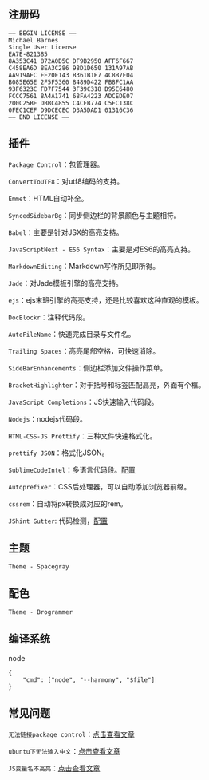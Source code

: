## 注册码

```
—– BEGIN LICENSE —–
Michael Barnes
Single User License
EA7E-821385
8A353C41 872A0D5C DF9B2950 AFF6F667
C458EA6D 8EA3C286 98D1D650 131A97AB
AA919AEC EF20E143 B361B1E7 4C8B7F04
B085E65E 2F5F5360 8489D422 FB8FC1AA
93F6323C FD7F7544 3F39C318 D95E6480
FCCC7561 8A4A1741 68FA4223 ADCEDE07
200C25BE DBBC4855 C4CFB774 C5EC138C
0FEC1CEF D9DCECEC D3A5DAD1 01316C36
—— END LICENSE ——
```

## 插件

`Package Control`：包管理器。

`ConvertToUTF8`：对utf8编码的支持。

`Emmet`：HTML自动补全。

`SyncedSidebarBg`：同步侧边栏的背景颜色与主题相符。

`Babel`：主要是针对JSX的高亮支持。

`JavaScriptNext - ES6 Syntax`：主要是对ES6的高亮支持。

`MarkdownEditing`：Markdown写作所见即所得。

`Jade`：对Jade模板引擎的高亮支持。

`ejs`：ejs末班引擎的高亮支持，还是比较喜欢这种直观的模板。

`DocBlockr`：注释代码段。

`AutoFileName`：快速完成目录与文件名。

`Trailing Spaces`：高亮尾部空格，可快速消除。

`SideBarEnhancements`：侧边栏添加文件操作菜单。

`BracketHighlighter`：对于括号和标签匹配高亮，外面有个框。

`JavaScript Completions`：JS快速输入代码段。

`Nodejs`：nodejs代码段。

`HTML-CSS-JS Prettify`：三种文件快速格式化。

`prettify JSON`：格式化JSON。

`SublimeCodeIntel`：多语言代码段。[配置](http://zhangcaiyanbeyond.iteye.com/blog/1876749)

`Autoprefixer`：CSS后处理器，可以自动添加浏览器前缀。

`cssrem`：自动将px转换成对应的rem。

`JShint Gutter`: 代码检测，[配置](http://jarontai.github.io/blog/2014/11/28/sublime-jshint)

## 主题

`Theme - Spacegray`



## 配色

`Theme - Brogrammer`


## 编译系统

node
```
{
	"cmd": ["node", "--harmony", "$file"]
}
```

## 常见问题

`无法链接package control`：[点击查看文章](http://my.oschina.net/reeco/blog/340819)

`ubuntu下无法输入中文`：[点击查看文章](http://www.jianshu.com/p/bf05fb3a4709)

`JS变量名不高亮`：[点击查看文章]()
